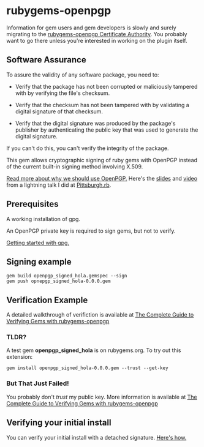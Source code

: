 rubygems-openpgp
================

Information for gem users and gem developers is slowly and surely migrating
to the [rubygems-openpgp Certificate
Authority](http://rubygems-openpgp-ca.org).  You probably want to go
there unless you're interested in working on the plugin itself.


Software Assurance
------------------

To assure the validity of any software package, you need to:

* Verify that the package has not been corrupted or maliciously
  tampered with by verifying the file's checksum.

* Verify that the checksum has not been tampered with by validating a
  digital signature of that checksum.

* Verify that the digital signature was produced by the package's
  publisher by authenticating the public key that was used to generate
  the digital signature.

If you can't do this, you can't verify the integrity of the package.

This gem allows cryptographic signing of ruby gems with OpenPGP
instead of the current built-in signing method involving X.509.

[Read more about why we should use OpenPGP.](./doc/motivation.md)
Here's the [slides](http://bit.ly/TUtT3S) and
[video](http://vimeo.com/album/2255908/video/59297058) from a
lightning talk I did at [Pittsburgh.rb](http://pghrb.heroku.com/).
 
Prerequisites
-------------

A working installation of gpg.

An OpenPGP private key is required to sign gems, but not to verify.

[Getting started with gpg.](./doc/getting-started-with-gpg.md)

Signing example
---------------

    gem build openpgp_signed_hola.gemspec --sign
    gem push opnepgp_signed_hola-0.0.0.gem

Verification Example
--------------------

A detailed walkthrough of verifiction is available at
[The Complete Guide to Verifying Gems with
rubygems-openpgp](http://www.rubygems-openpgp-ca.org/blog/the-complete-guide-to-verifying-gems-with-rubygems-openpgp.html)

### TLDR?

A test gem **openpgp_signed_hola** is on rubygems.org.  To try out
this extension:

    gem install openpgp_signed_hola-0.0.0.gem --trust --get-key


### But That Just Failed!

You probably don't *trust* my public key.  More information is
available at [The Complete Guide to Verifying Gems with
rubygems-openpgp](http://www.rubygems-openpgp-ca.org/blog/the-complete-guide-to-verifying-gems-with-rubygems-openpgp.html)

Verifying your initial install
------------------------------

You can verify your initial install with a detached signature.
[Here's
how.](http://www.rubygems-openpgp-ca.org/blog/the-complete-guide-to-verifying-your-initial-install.html)

